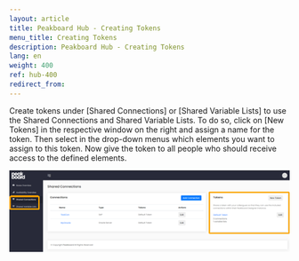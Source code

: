 ```yaml
---
layout: article
title: Peakboard Hub - Creating Tokens
menu_title: Creating Tokens
description: Peakboard Hub - Creating Tokens
lang: en
weight: 400
ref: hub-400
redirect_from:
---
```

Create tokens under [Shared Connections] or [Shared Variable Lists] to use the Shared Connections and Shared Variable Lists. 
To do so, click on [New Tokens] in the respective window on the right and assign a name for the token. 
Then select in the drop-down menus which elements you want to assign to this token. 
Now give the token to all people who should receive access to the defined elements.

![Tokens for Shared Connections](/assets/images/hub/hub_tokens.png) 
